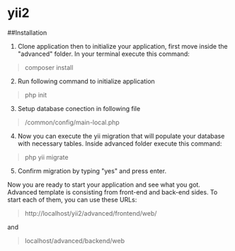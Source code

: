 # yii2


##Installation 
1) Clone application then to initialize your application, first move inside the "advanced" folder. In your terminal execute this command:
> composer install

2) Run following command to initialize application 
> php init

3) Setup database conection in following file
> /common/config/main-local.php 

4) Now you can execute the yii migration that will populate your database with necessary tables. 
Inside advanced folder execute this command:

> php yii migrate

5) Confirm migration by typing "yes" and press enter.

Now you are ready to start your application and see what you got. Advanced template is consisting from front-end and back-end sides.
To start each of them, you can use these URLs:

> http://localhost/yii2/advanced/frontend/web/

and 

> localhost/advanced/backend/web

